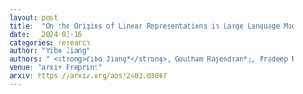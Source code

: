 ```yaml
---
layout: post
title:  "On the Origins of Linear Representations in Large Language Models"
date:   2024-03-16
categories: research
author: "Yibo Jiang"
authors: " <strong>Yibo Jiang*</strong>, Goutham Rajendran*;, Pradeep Ravikumar, Bryon Aragam, Victor Veitch"
venue: "arxiv Preprint"
arxiv: https://arxiv.org/abs/2403.03867
---
```

